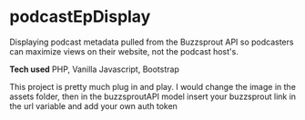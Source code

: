# podcastEpDisplay
Displaying podcast metadata pulled from the Buzzsprout API so podcasters can maximize views on their website, not the podcast host's. 

**Tech used**
PHP, Vanilla Javascript, Bootstrap

This project is pretty much plug in and play. I would change the image in the assets folder, then in the buzzsproutAPI model insert your buzzsprout link in the url variable and add your own auth token 
